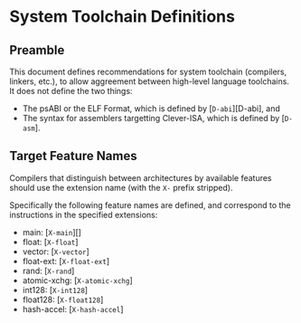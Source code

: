 # System Toolchain Definitions

## Preamble

This document defines recommendations for system toolchain (compilers, linkers, etc.), to allow aggreement between high-level language toolchains. 
It does not define the two things:
* The psABI or the ELF Format, which is defined by [`D-abi`][D-abi], and
* The syntax for assemblers targetting Clever-ISA, which is defined by [`D-asm`].


## Target Feature Names

Compilers that distinguish between architectures by available features should use the extension name (with the `X-` prefix stripped). 

Specifically the following feature names are defined, and correspond to the instructions in the specified extensions:
* main: [`X-main`][]
* float: [`X-float`]
* vector: [`X-vector`]
* float-ext: [`X-float-ext`]
* rand: [`X-rand`]
* atomic-xchg: [`X-atomic-xchg`]
* int128: [`X-int128`]
* float128: [`X-float128`]
* hash-accel: [`X-hash-accel`]
